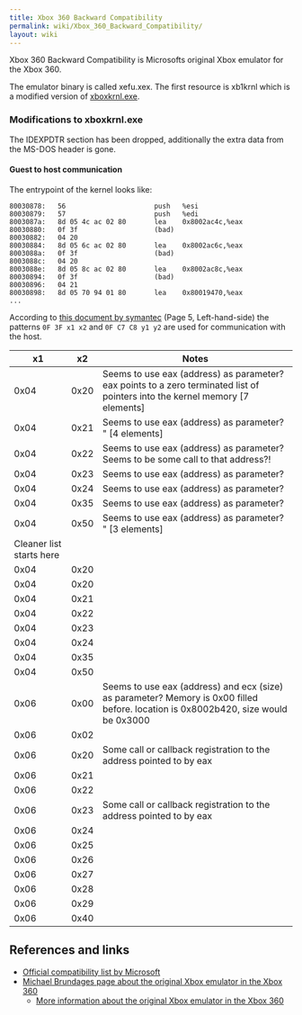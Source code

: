 ```yaml
---
title: Xbox 360 Backward Compatibility
permalink: wiki/Xbox_360_Backward_Compatibility/
layout: wiki
---
```


Xbox 360 Backward Compatibility is Microsofts original Xbox emulator for
the Xbox 360.

The emulator binary is called xefu.xex. The first resource is xb1krnl
which is a modified version of [xboxkrnl.exe](/wiki/Kernel "wikilink").

### Modifications to xboxkrnl.exe

The IDEXPDTR section has been dropped, additionally the extra data from
the MS-DOS header is gone.

#### Guest to host communication

The entrypoint of the kernel looks like:

    80030878:   56                      push   %esi
    80030879:   57                      push   %edi
    8003087a:   8d 05 4c ac 02 80       lea    0x8002ac4c,%eax
    80030880:   0f 3f                   (bad)  
    80030882:   04 20
    80030884:   8d 05 6c ac 02 80       lea    0x8002ac6c,%eax
    8003088a:   0f 3f                   (bad)  
    8003088c:   04 20
    8003088e:   8d 05 8c ac 02 80       lea    0x8002ac8c,%eax
    80030894:   0f 3f                   (bad)  
    80030896:   04 21
    80030898:   8d 05 70 94 01 80       lea    0x80019470,%eax
    ...

According to [this document by
symantec](https://www.symantec.com/avcenter/reference/Virtual_Machine_Threats.pdf)
(Page 5, Left-hand-side) the patterns `0F 3F x1 x2` and `0F C7 C8 y1 y2`
are used for communication with the host.

| x1                       | x2   | Notes                                                                                                                              |
|--------------------------|------|------------------------------------------------------------------------------------------------------------------------------------|
| 0x04                     | 0x20 | Seems to use eax (address) as parameter? eax points to a zero terminated list of pointers into the kernel memory \[7 elements\]    |
| 0x04                     | 0x21 | Seems to use eax (address) as parameter? " \[4 elements\]                                                                          |
| 0x04                     | 0x22 | Seems to use eax (address) as parameter? Seems to be some call to that address?!                                                   |
| 0x04                     | 0x23 | Seems to use eax (address) as parameter?                                                                                           |
| 0x04                     | 0x24 | Seems to use eax (address) as parameter?                                                                                           |
| 0x04                     | 0x35 | Seems to use eax (address) as parameter?                                                                                           |
| 0x04                     | 0x50 | Seems to use eax (address) as parameter? " \[3 elements\]                                                                          |
| Cleaner list starts here |
| 0x04                     | 0x20 |                                                                                                                                    |
| 0x04                     | 0x20 |                                                                                                                                    |
| 0x04                     | 0x21 |                                                                                                                                    |
| 0x04                     | 0x22 |                                                                                                                                    |
| 0x04                     | 0x23 |                                                                                                                                    |
| 0x04                     | 0x24 |                                                                                                                                    |
| 0x04                     | 0x35 |                                                                                                                                    |
| 0x04                     | 0x50 |                                                                                                                                    |
| 0x06                     | 0x00 | Seems to use eax (address) and ecx (size) as parameter? Memory is 0x00 filled before. location is 0x8002b420, size would be 0x3000 |
| 0x06                     | 0x02 |                                                                                                                                    |
| 0x06                     | 0x20 | Some call or callback registration to the address pointed to by eax                                                                |
| 0x06                     | 0x21 |                                                                                                                                    |
| 0x06                     | 0x22 |                                                                                                                                    |
| 0x06                     | 0x23 | Some call or callback registration to the address pointed to by eax                                                                |
| 0x06                     | 0x24 |                                                                                                                                    |
| 0x06                     | 0x25 |                                                                                                                                    |
| 0x06                     | 0x26 |                                                                                                                                    |
| 0x06                     | 0x27 |                                                                                                                                    |
| 0x06                     | 0x28 |                                                                                                                                    |
| 0x06                     | 0x29 |                                                                                                                                    |
| 0x06                     | 0x40 |                                                                                                                                    |

References and links
--------------------

-   [Official compatibility list by
    Microsoft](http://support.xbox.com/en-US/legacy-devices/original-console/play-original-games)
-   [Michael Brundages page about the original Xbox emulator in the Xbox
    360](http://michaelbrundage.com/project/xbox-360-emulator/)
    -   [More information about the original Xbox emulator in the Xbox
        360](http://michaelbrundage.com/note/2005/05/15/xbox-360-emulator/)


